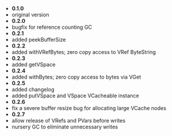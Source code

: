 
* **0.1.0**
 * original version
* **0.2.0**
 * bugfix for reference counting GC
* **0.2.1**
 * added peekBufferSize
* **0.2.2**
 * added withVRefBytes; zero copy access to VRef ByteString
* **0.2.3**
 * added getVSpace
* **0.2.4**
 * added withBytes; zero copy access to bytes via VGet
* **0.2.5**
 * added changelog
 * added putVSpace and VSpace VCacheable instance
* **0.2.6**
 * fix a severe buffer resize bug for allocating large VCache nodes
* **0.2.7**
 * allow release of VRefs and PVars before writes 
 * nursery GC to eliminate unnecessary writes
